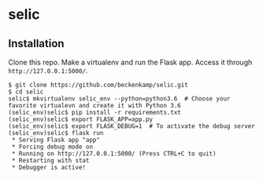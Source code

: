 # selic

## Installation
Clone this repo. Make a virtualenv and run the Flask app. Access it through `http://127.0.0.1:5000/`.

    $ git clone https://github.com/beckenkamp/selic.git
    $ cd selic
    selic$ mkvirtualenv selic_env --python=python3.6  # Choose your favorite virtualevn and create it with Python 3.6
    (selic_env)selic$ pip install -r requirements.txt
    (selic_env)selic$ export FLASK_APP=app.py
    (selic_env)selic$ export FLASK_DEBUG=1  # To activate the debug server
    (selic_env)selic$ flask run
     * Serving Flask app "app"
     * Forcing debug mode on
     * Running on http://127.0.0.1:5000/ (Press CTRL+C to quit)
     * Restarting with stat
     * Debugger is active!
